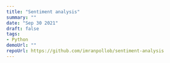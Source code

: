```yaml
---
title: "Sentiment analysis"
summary: ""
date: "Sep 30 2021"
draft: false
tags:
- Python
demoUrl: ""
repoUrl: https://github.com/imranpollob/sentiment-analysis
---
```

